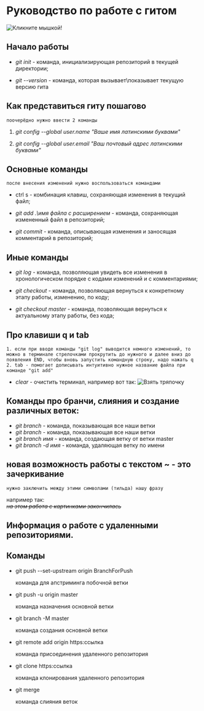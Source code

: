 # Руководство по работе с гитом

![Кликните мышкой!](mouse_click.png)

## Начало работы

* *git init* - команда, инициализирующая репозиторий в текущей директории;

* *git --version* - команда, которая вызывает\показывает текущую версию гита

## Как представиться гиту пошагово

    поочерёдно нужно ввести 2 команды

1. *git config --global user.name "Ваше имя латинскими буквами"*

2. *git config --global user.email "Ваш почтовый адрес латинскими буквами"*

## Основные команды

    после внесения изменений нужно воспользоваться командами

* ctrl s - комбинация клавиш, сохраняющая изменения в текущий файл;

* *git add .\имя файла с расширением* - команда, сохраняющая измененный файл в репозиторий;

* *git commit* - команда, описывающая изменения и заносящая комментарий в репозиторий;

## Иные команды

* *git log* - команда, позволяющая увидеть все изменения в хронологическом порядке с кодами изменений и с комментариями;

* *git checkout* - команда, позволяющая вернуться к конкретному этапу работы, изменению, по коду;

* *git checkout master* - команда, позволяющая вернуться к актуальному этапу работы, без кода;

## Про клавиши q и tab

    1. если при вводе команды "git log" выводится немного изменений, то можно в терминале стрелочками прокрутить до нужного и далее вниз до появления END, чтобы вновь запустить командную строку, надо нажать q
    2. tab - помогает дописывать интуитивно нужное название файла при команде "git add"

* *clear* - очистить терминал, например вот так:
![Взять тряпочку](clearterminal.jpeg)

## Команды про бранчи, слияния и создание различных веток:

* *git branch* - команда, показывающая все наши ветки
* *git branch* - команда, показывающая все наши ветки
* *git branch имя* - команда, создающая ветку от ветки master
* *git branch -d имя* - команда, удаляющая ветку по имени

## новая возможность работы с текстом ~ - это зачеркивание

    нужно заключить между этими символами (тильда) нашу фразу
    
например так:   
*~~на этом работа с картинками закончилась~~*

## Информация о работе с удаленными репозиториями.

## Команды

* git push --set-upstream origin BranchForPush

    команда для апстриминга побочной ветки
* git push -u origin master

    команда назначения основной ветки
* git branch -M master

    команда создания основной ветки
* git remote add origin https:ссылка

    команда присоединения удаленного репозитория
* git clone https:ссылка

    команда клонирования удаленного репозитория
* git merge
    
    команда слияния веток